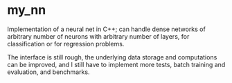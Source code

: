 # my_nn
Implementation of a neural net in C++; can handle dense networks of arbitrary number of neurons with arbitrary number of layers,
for classification or for regression problems.

The interface is still rough, the underlying data storage and computations can be improved, and I still have to implement 
more tests, batch training and evaluation, and benchmarks.
